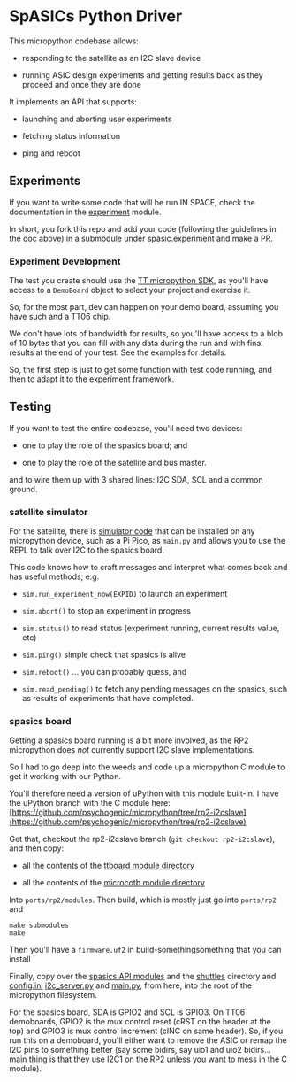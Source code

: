 # SpASICs Python Driver

This micropython codebase allows:

  * responding to the satellite as an I2C slave device
  
  * running ASIC design experiments and getting results back as they proceed and once they are done



It implements an API that supports:

  * launching and aborting user experiments
  
  * fetching status information
  
  * ping and reboot
  
## Experiments

If you want to write some code that will be run IN SPACE, check the documentation in the [experiment](spasic/experiment) module.

In short, you fork this repo and add your code (following the guidelines in the doc above) in a submodule under spasic.experiment and make a PR.

### Experiment Development

The test you create should use the [TT micropython SDK](https://github.com/TinyTapeout/tt-micropython-firmware), as you'll have access to a `DemoBoard` object to select your project and exercise it.

So, for the most part, dev can happen on your demo board, assuming you have such and a TT06 chip.

We don't have lots of bandwidth for results, so you'll have access to a blob of 10 bytes that you can fill with any data during the run and with final results at the end of your test.  See the examples for details.

So, the first step is just to get some function with test code running, and then to adapt it to the experiment framework.

## Testing

If you want to test the entire codebase, you'll need two devices:

  * one to play the role of the spasics board; and
  
  * one to play the role of the satellite and bus master.
  
and to wire them up with 3 shared lines: I2C SDA, SCL and a common ground.


### satellite simulator

For the satellite, there is [simulator code](./i2c_client_test.py) that can be installed on any micropython device, such as a Pi Pico, as `main.py` and allows you to use the REPL to talk over I2C to the spasics board. 

This code knows how to craft messages and interpret what comes back and has useful methods, e.g.


  * `sim.run_experiment_now(EXPID)` to launch an experiment
  
  * `sim.abort()` to stop an experiment in progress 
  
  * `sim.status()` to read status (experiment running, current results value, etc)
  
  * `sim.ping()` simple check that spasics is alive 
  
  * `sim.reboot()` ... you can probably guess, and
  
  * `sim.read_pending()` to fetch any pending messages on the spasics, such as results of experiments that have completed.
 
### spasics board

Getting a spasics board running is a bit more involved, as the RP2 micropython does *not* currently support I2C slave implementations.

So I had to go deep into the weeds and code up a micropython C module to get it working with our Python.


You'll therefore need a version of uPython with this module built-in.  I have the uPython branch with the C module here: [https://github.com/psychogenic/micropython/tree/rp2-i2cslave](https://github.com/psychogenic/micropython/tree/rp2-i2cslave)

Get that, checkout the rp2-i2cslave branch (`git checkout rp2-i2cslave`), and then copy:

   * all the contents of the [ttboard module directory](https://github.com/TinyTapeout/tt-micropython-firmware/tree/main/src)
   
   * all the contents of the [microcotb module directory](https://github.com/psychogenic/microcotb/tree/main/src)
   
Into `ports/rp2/modules`.  Then build, which is mostly just go into `ports/rp2` and

```
make submodules
make
```

Then you'll have a `firmware.uf2` in build-somethingsomething that you can install

Finally, copy over the [spasics API modules](https://github.com/psychogenic/spasics/tree/main/python/spasic) and the [shuttles](https://github.com/psychogenic/spasics/tree/main/python/shuttles) directory and [config.ini](https://github.com/psychogenic/spasics/blob/main/python/config.ini) [i2c_server.py](https://github.com/psychogenic/spasics/blob/main/python/i2c_server.py) and [main.py](https://github.com/psychogenic/spasics/blob/main/python/main.py), from here, into the root of the micropython filesystem.

For the spasics board, SDA is GPIO2 and SCL is GPIO3. On TT06 demoboards, GPIO2 is the mux control reset (cRST on the header at the top) and GPIO3 is mux control increment (cINC on same header).  So, if you run this on a demoboard, you'll either want to remove the ASIC or remap the I2C pins to something better (say some bidirs, say uio1 and uio2 bidirs... main thing is that they use I2C1 on the RP2 unless you want to mess in the C module).


  
  
